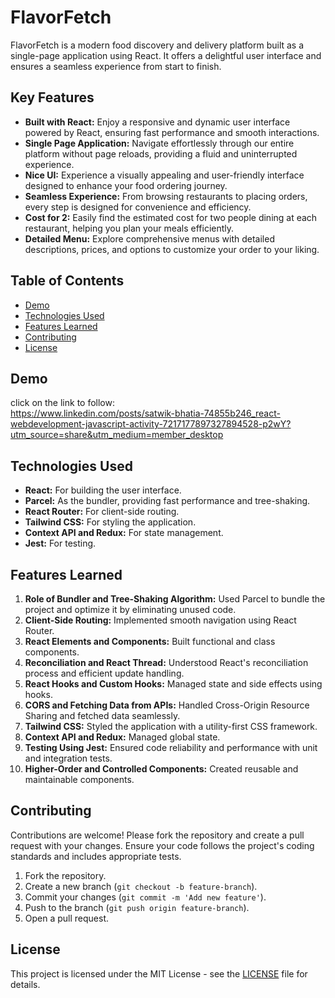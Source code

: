 # FlavorFetch

FlavorFetch is a modern food discovery and delivery platform built as a single-page application using React. It offers a delightful user interface and ensures a seamless experience from start to finish.

## Key Features

- **Built with React:** Enjoy a responsive and dynamic user interface powered by React, ensuring fast performance and smooth interactions.
- **Single Page Application:** Navigate effortlessly through our entire platform without page reloads, providing a fluid and uninterrupted experience.
- **Nice UI:** Experience a visually appealing and user-friendly interface designed to enhance your food ordering journey.
- **Seamless Experience:** From browsing restaurants to placing orders, every step is designed for convenience and efficiency.
- **Cost for 2:** Easily find the estimated cost for two people dining at each restaurant, helping you plan your meals efficiently.
- **Detailed Menu:** Explore comprehensive menus with detailed descriptions, prices, and options to customize your order to your liking.

## Table of Contents

- [Demo](#demo)
- [Technologies Used](#technologies-used)
- [Features Learned](#features-learned)
- [Contributing](#contributing)
- [License](#license)

## Demo

click on the link to follow:  
https://www.linkedin.com/posts/satwik-bhatia-74855b246_react-webdevelopment-javascript-activity-7217177897327894528-p2wY?utm_source=share&utm_medium=member_desktop

## Technologies Used

- **React:** For building the user interface.
- **Parcel:** As the bundler, providing fast performance and tree-shaking.
- **React Router:** For client-side routing.
- **Tailwind CSS:** For styling the application.
- **Context API and Redux:** For state management.
- **Jest:** For testing.

## Features Learned

1. **Role of Bundler and Tree-Shaking Algorithm:** Used Parcel to bundle the project and optimize it by eliminating unused code.
2. **Client-Side Routing:** Implemented smooth navigation using React Router.
3. **React Elements and Components:** Built functional and class components.
4. **Reconciliation and React Thread:** Understood React's reconciliation process and efficient update handling.
5. **React Hooks and Custom Hooks:** Managed state and side effects using hooks.
6. **CORS and Fetching Data from APIs:** Handled Cross-Origin Resource Sharing and fetched data seamlessly.
7. **Tailwind CSS:** Styled the application with a utility-first CSS framework.
8. **Context API and Redux:** Managed global state.
9. **Testing Using Jest:** Ensured code reliability and performance with unit and integration tests.
10. **Higher-Order and Controlled Components:** Created reusable and maintainable components.

## Contributing

Contributions are welcome! Please fork the repository and create a pull request with your changes. Ensure your code follows the project's coding standards and includes appropriate tests.

1. Fork the repository.
2. Create a new branch (`git checkout -b feature-branch`).
3. Commit your changes (`git commit -m 'Add new feature'`).
4. Push to the branch (`git push origin feature-branch`).
5. Open a pull request.

## License

This project is licensed under the MIT License - see the [LICENSE](LICENSE) file for details.
